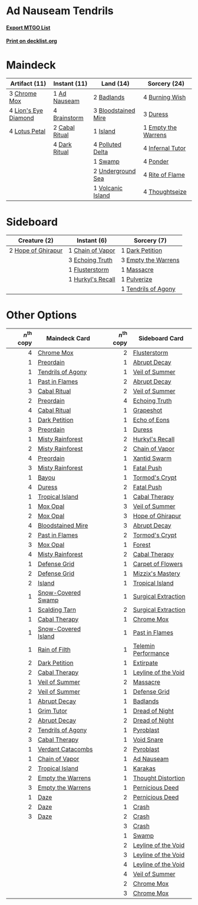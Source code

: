 # Ad Nauseam Tendrils

#### [Export MTGO List](../collection/Ad%20Nauseam%20Tendrils/Ad%20Nauseam%20Tendrils.txt)
#### [Print on decklist.org](http://decklist.org/?deckmain=1%09Ad%20Nauseam%0A2%09Badlands%0A3%09Bloodstained%20Mire%0A4%09Brainstorm%0A4%09Burning%20Wish%0A2%09Cabal%20Ritual%0A3%09Chrome%20Mox%0A4%09Dark%20Ritual%0A3%09Duress%0A1%09Empty%20the%20Warrens%0A4%09Infernal%20Tutor%0A1%09Island%0A4%09Lion's%20Eye%20Diamond%0A4%09Lotus%20Petal%0A4%09Polluted%20Delta%0A4%09Ponder%0A4%09Rite%20of%20Flame%0A1%09Swamp%0A4%09Thoughtseize%0A2%09Underground%20Sea%0A1%09Volcanic%20Island&deckside=1%09Chain%20of%20Vapor%0A1%09Dark%20Petition%0A3%09Echoing%20Truth%0A3%09Empty%20the%20Warrens%0A1%09Flusterstorm%0A2%09Hope%20of%20Ghirapur%0A1%09Hurkyl's%20Recall%0A1%09Massacre%0A1%09Pulverize%0A1%09Tendrils%20of%20Agony)
# Maindeck

|                                        Artifact (11)                                        |                                      Instant (11)                                      |                                          Land (14)                                           |                                         Sorcery (24)                                         |
|---------------------------------------------------------------------------------------------|----------------------------------------------------------------------------------------|----------------------------------------------------------------------------------------------|----------------------------------------------------------------------------------------------|
|3 [Chrome Mox](http://gatherer.wizards.com/Pages/Card/Details.aspx?multiverseid=413761)      |1 [Ad Nauseam](http://gatherer.wizards.com/Pages/Card/Details.aspx?multiverseid=174915) |2 [Badlands](http://gatherer.wizards.com/Pages/Card/Details.aspx?multiverseid=878)            |4 [Burning Wish](http://gatherer.wizards.com/Pages/Card/Details.aspx?multiverseid=416909)     |
|4 [Lion's Eye Diamond](http://gatherer.wizards.com/Pages/Card/Details.aspx?multiverseid=3255)|4 [Brainstorm](http://gatherer.wizards.com/Pages/Card/Details.aspx?multiverseid=3897)   |3 [Bloodstained Mire](http://gatherer.wizards.com/Pages/Card/Details.aspx?multiverseid=405094)|3 [Duress](http://gatherer.wizards.com/Pages/Card/Details.aspx?multiverseid=14557)            |
|4 [Lotus Petal](http://gatherer.wizards.com/Pages/Card/Details.aspx?multiverseid=420602)     |2 [Cabal Ritual](http://gatherer.wizards.com/Pages/Card/Details.aspx?multiverseid=30564)|1 [Island](http://gatherer.wizards.com/Pages/Card/Details.aspx?multiverseid=439857)           |1 [Empty the Warrens](http://gatherer.wizards.com/Pages/Card/Details.aspx?multiverseid=426587)|
|                                                                                             |4 [Dark Ritual](http://gatherer.wizards.com/Pages/Card/Details.aspx?multiverseid=651)   |4 [Polluted Delta](http://gatherer.wizards.com/Pages/Card/Details.aspx?multiverseid=405104)   |4 [Infernal Tutor](http://gatherer.wizards.com/Pages/Card/Details.aspx?multiverseid=107308)   |
|                                                                                             |                                                                                        |1 [Swamp](http://gatherer.wizards.com/Pages/Card/Details.aspx?multiverseid=439858)            |4 [Ponder](http://gatherer.wizards.com/Pages/Card/Details.aspx?multiverseid=451051)           |
|                                                                                             |                                                                                        |2 [Underground Sea](http://gatherer.wizards.com/Pages/Card/Details.aspx?multiverseid=886)     |4 [Rite of Flame](http://gatherer.wizards.com/Pages/Card/Details.aspx?multiverseid=121217)    |
|                                                                                             |                                                                                        |1 [Volcanic Island](http://gatherer.wizards.com/Pages/Card/Details.aspx?multiverseid=887)     |4 [Thoughtseize](http://gatherer.wizards.com/Pages/Card/Details.aspx?multiverseid=438676)     |


# Sideboard

|                                        Creature (2)                                         |                                        Instant (6)                                         |                                         Sorcery (7)                                          |
|---------------------------------------------------------------------------------------------|--------------------------------------------------------------------------------------------|----------------------------------------------------------------------------------------------|
|2 [Hope of Ghirapur](http://gatherer.wizards.com/Pages/Card/Details.aspx?multiverseid=423821)|1 [Chain of Vapor](http://gatherer.wizards.com/Pages/Card/Details.aspx?multiverseid=420701) |1 [Dark Petition](http://gatherer.wizards.com/Pages/Card/Details.aspx?multiverseid=398525)    |
|                                                                                             |3 [Echoing Truth](http://gatherer.wizards.com/Pages/Card/Details.aspx?multiverseid=405212)  |3 [Empty the Warrens](http://gatherer.wizards.com/Pages/Card/Details.aspx?multiverseid=426587)|
|                                                                                             |1 [Flusterstorm](http://gatherer.wizards.com/Pages/Card/Details.aspx?multiverseid=228255)   |1 [Massacre](http://gatherer.wizards.com/Pages/Card/Details.aspx?multiverseid=21324)          |
|                                                                                             |1 [Hurkyl's Recall](http://gatherer.wizards.com/Pages/Card/Details.aspx?multiverseid=135260)|1 [Pulverize](http://gatherer.wizards.com/Pages/Card/Details.aspx?multiverseid=19724)         |
|                                                                                             |                                                                                            |1 [Tendrils of Agony](http://gatherer.wizards.com/Pages/Card/Details.aspx?multiverseid=45842) |


# Other Options

|*n*<sup>th</sup> copy|                                        Maindeck Card                                         |*n*<sup>th</sup> copy|                                        Sideboard Card                                        |
|--------------------:|----------------------------------------------------------------------------------------------|--------------------:|----------------------------------------------------------------------------------------------|
|                    4|[Chrome Mox](http://gatherer.wizards.com/Pages/Card/Details.aspx?multiverseid=413761)         |                    2|[Flusterstorm](http://gatherer.wizards.com/Pages/Card/Details.aspx?multiverseid=228255)       |
|                    1|[Preordain](http://gatherer.wizards.com/Pages/Card/Details.aspx?multiverseid=405347)          |                    1|[Abrupt Decay](http://gatherer.wizards.com/Pages/Card/Details.aspx?multiverseid=456061)       |
|                    1|[Tendrils of Agony](http://gatherer.wizards.com/Pages/Card/Details.aspx?multiverseid=45842)   |                    1|[Veil of Summer](http://gatherer.wizards.com/Pages/Card/Details.aspx?multiverseid=466952)     |
|                    1|[Past in Flames](http://gatherer.wizards.com/Pages/Card/Details.aspx?multiverseid=420748)     |                    2|[Abrupt Decay](http://gatherer.wizards.com/Pages/Card/Details.aspx?multiverseid=456061)       |
|                    3|[Cabal Ritual](http://gatherer.wizards.com/Pages/Card/Details.aspx?multiverseid=30564)        |                    2|[Veil of Summer](http://gatherer.wizards.com/Pages/Card/Details.aspx?multiverseid=466952)     |
|                    2|[Preordain](http://gatherer.wizards.com/Pages/Card/Details.aspx?multiverseid=405347)          |                    4|[Echoing Truth](http://gatherer.wizards.com/Pages/Card/Details.aspx?multiverseid=405212)      |
|                    4|[Cabal Ritual](http://gatherer.wizards.com/Pages/Card/Details.aspx?multiverseid=30564)        |                    1|[Grapeshot](http://gatherer.wizards.com/Pages/Card/Details.aspx?multiverseid=426588)          |
|                    1|[Dark Petition](http://gatherer.wizards.com/Pages/Card/Details.aspx?multiverseid=398525)      |                    1|[Echo of Eons](http://gatherer.wizards.com/Pages/Card/Details.aspx?multiverseid=463995)       |
|                    3|[Preordain](http://gatherer.wizards.com/Pages/Card/Details.aspx?multiverseid=405347)          |                    1|[Duress](http://gatherer.wizards.com/Pages/Card/Details.aspx?multiverseid=14557)              |
|                    1|[Misty Rainforest](http://gatherer.wizards.com/Pages/Card/Details.aspx?multiverseid=405102)   |                    2|[Hurkyl's Recall](http://gatherer.wizards.com/Pages/Card/Details.aspx?multiverseid=135260)    |
|                    2|[Misty Rainforest](http://gatherer.wizards.com/Pages/Card/Details.aspx?multiverseid=405102)   |                    2|[Chain of Vapor](http://gatherer.wizards.com/Pages/Card/Details.aspx?multiverseid=420701)     |
|                    4|[Preordain](http://gatherer.wizards.com/Pages/Card/Details.aspx?multiverseid=405347)          |                    1|[Xantid Swarm](http://gatherer.wizards.com/Pages/Card/Details.aspx?multiverseid=413735)       |
|                    3|[Misty Rainforest](http://gatherer.wizards.com/Pages/Card/Details.aspx?multiverseid=405102)   |                    1|[Fatal Push](http://gatherer.wizards.com/Pages/Card/Details.aspx?multiverseid=423724)         |
|                    1|[Bayou](http://gatherer.wizards.com/Pages/Card/Details.aspx?multiverseid=879)                 |                    1|[Tormod's Crypt](http://gatherer.wizards.com/Pages/Card/Details.aspx?multiverseid=389723)     |
|                    4|[Duress](http://gatherer.wizards.com/Pages/Card/Details.aspx?multiverseid=14557)              |                    2|[Fatal Push](http://gatherer.wizards.com/Pages/Card/Details.aspx?multiverseid=423724)         |
|                    1|[Tropical Island](http://gatherer.wizards.com/Pages/Card/Details.aspx?multiverseid=884)       |                    1|[Cabal Therapy](http://gatherer.wizards.com/Pages/Card/Details.aspx?multiverseid=413625)      |
|                    1|[Mox Opal](http://gatherer.wizards.com/Pages/Card/Details.aspx?multiverseid=397719)           |                    3|[Veil of Summer](http://gatherer.wizards.com/Pages/Card/Details.aspx?multiverseid=466952)     |
|                    2|[Mox Opal](http://gatherer.wizards.com/Pages/Card/Details.aspx?multiverseid=397719)           |                    3|[Hope of Ghirapur](http://gatherer.wizards.com/Pages/Card/Details.aspx?multiverseid=423821)   |
|                    4|[Bloodstained Mire](http://gatherer.wizards.com/Pages/Card/Details.aspx?multiverseid=405094)  |                    3|[Abrupt Decay](http://gatherer.wizards.com/Pages/Card/Details.aspx?multiverseid=456061)       |
|                    2|[Past in Flames](http://gatherer.wizards.com/Pages/Card/Details.aspx?multiverseid=420748)     |                    2|[Tormod's Crypt](http://gatherer.wizards.com/Pages/Card/Details.aspx?multiverseid=389723)     |
|                    3|[Mox Opal](http://gatherer.wizards.com/Pages/Card/Details.aspx?multiverseid=397719)           |                    1|[Forest](http://gatherer.wizards.com/Pages/Card/Details.aspx?multiverseid=439860)             |
|                    4|[Misty Rainforest](http://gatherer.wizards.com/Pages/Card/Details.aspx?multiverseid=405102)   |                    2|[Cabal Therapy](http://gatherer.wizards.com/Pages/Card/Details.aspx?multiverseid=413625)      |
|                    1|[Defense Grid](http://gatherer.wizards.com/Pages/Card/Details.aspx?multiverseid=45481)        |                    1|[Carpet of Flowers](http://gatherer.wizards.com/Pages/Card/Details.aspx?multiverseid=5858)    |
|                    2|[Defense Grid](http://gatherer.wizards.com/Pages/Card/Details.aspx?multiverseid=45481)        |                    1|[Mizzix's Mastery](http://gatherer.wizards.com/Pages/Card/Details.aspx?multiverseid=405304)   |
|                    2|[Island](http://gatherer.wizards.com/Pages/Card/Details.aspx?multiverseid=439857)             |                    1|[Tropical Island](http://gatherer.wizards.com/Pages/Card/Details.aspx?multiverseid=884)       |
|                    1|[Snow-Covered Swamp](http://gatherer.wizards.com/Pages/Card/Details.aspx?multiverseid=121256) |                    1|[Surgical Extraction](http://gatherer.wizards.com/Pages/Card/Details.aspx?multiverseid=397706)|
|                    1|[Scalding Tarn](http://gatherer.wizards.com/Pages/Card/Details.aspx?multiverseid=405107)      |                    2|[Surgical Extraction](http://gatherer.wizards.com/Pages/Card/Details.aspx?multiverseid=397706)|
|                    1|[Cabal Therapy](http://gatherer.wizards.com/Pages/Card/Details.aspx?multiverseid=413625)      |                    1|[Chrome Mox](http://gatherer.wizards.com/Pages/Card/Details.aspx?multiverseid=413761)         |
|                    1|[Snow-Covered Island](http://gatherer.wizards.com/Pages/Card/Details.aspx?multiverseid=121130)|                    1|[Past in Flames](http://gatherer.wizards.com/Pages/Card/Details.aspx?multiverseid=420748)     |
|                    1|[Rain of Filth](http://gatherer.wizards.com/Pages/Card/Details.aspx?multiverseid=5831)        |                    1|[Telemin Performance](http://gatherer.wizards.com/Pages/Card/Details.aspx?multiverseid=189085)|
|                    2|[Dark Petition](http://gatherer.wizards.com/Pages/Card/Details.aspx?multiverseid=398525)      |                    1|[Extirpate](http://gatherer.wizards.com/Pages/Card/Details.aspx?multiverseid=370384)          |
|                    2|[Cabal Therapy](http://gatherer.wizards.com/Pages/Card/Details.aspx?multiverseid=413625)      |                    1|[Leyline of the Void](http://gatherer.wizards.com/Pages/Card/Details.aspx?multiverseid=107682)|
|                    1|[Veil of Summer](http://gatherer.wizards.com/Pages/Card/Details.aspx?multiverseid=466952)     |                    2|[Massacre](http://gatherer.wizards.com/Pages/Card/Details.aspx?multiverseid=21324)            |
|                    2|[Veil of Summer](http://gatherer.wizards.com/Pages/Card/Details.aspx?multiverseid=466952)     |                    1|[Defense Grid](http://gatherer.wizards.com/Pages/Card/Details.aspx?multiverseid=45481)        |
|                    1|[Abrupt Decay](http://gatherer.wizards.com/Pages/Card/Details.aspx?multiverseid=456061)       |                    1|[Badlands](http://gatherer.wizards.com/Pages/Card/Details.aspx?multiverseid=878)              |
|                    1|[Grim Tutor](http://gatherer.wizards.com/Pages/Card/Details.aspx?multiverseid=201409)         |                    1|[Dread of Night](http://gatherer.wizards.com/Pages/Card/Details.aspx?multiverseid=14580)      |
|                    2|[Abrupt Decay](http://gatherer.wizards.com/Pages/Card/Details.aspx?multiverseid=456061)       |                    2|[Dread of Night](http://gatherer.wizards.com/Pages/Card/Details.aspx?multiverseid=14580)      |
|                    2|[Tendrils of Agony](http://gatherer.wizards.com/Pages/Card/Details.aspx?multiverseid=45842)   |                    1|[Pyroblast](http://gatherer.wizards.com/Pages/Card/Details.aspx?multiverseid=4083)            |
|                    3|[Cabal Therapy](http://gatherer.wizards.com/Pages/Card/Details.aspx?multiverseid=413625)      |                    1|[Void Snare](http://gatherer.wizards.com/Pages/Card/Details.aspx?multiverseid=383429)         |
|                    1|[Verdant Catacombs](http://gatherer.wizards.com/Pages/Card/Details.aspx?multiverseid=405113)  |                    2|[Pyroblast](http://gatherer.wizards.com/Pages/Card/Details.aspx?multiverseid=4083)            |
|                    1|[Chain of Vapor](http://gatherer.wizards.com/Pages/Card/Details.aspx?multiverseid=420701)     |                    1|[Ad Nauseam](http://gatherer.wizards.com/Pages/Card/Details.aspx?multiverseid=174915)         |
|                    2|[Tropical Island](http://gatherer.wizards.com/Pages/Card/Details.aspx?multiverseid=884)       |                    1|[Karakas](http://gatherer.wizards.com/Pages/Card/Details.aspx?multiverseid=413782)            |
|                    2|[Empty the Warrens](http://gatherer.wizards.com/Pages/Card/Details.aspx?multiverseid=426587)  |                    1|[Thought Distortion](http://gatherer.wizards.com/Pages/Card/Details.aspx?multiverseid=466871) |
|                    3|[Empty the Warrens](http://gatherer.wizards.com/Pages/Card/Details.aspx?multiverseid=426587)  |                    1|[Pernicious Deed](http://gatherer.wizards.com/Pages/Card/Details.aspx?multiverseid=442201)    |
|                    1|[Daze](http://gatherer.wizards.com/Pages/Card/Details.aspx?multiverseid=189255)               |                    2|[Pernicious Deed](http://gatherer.wizards.com/Pages/Card/Details.aspx?multiverseid=442201)    |
|                    2|[Daze](http://gatherer.wizards.com/Pages/Card/Details.aspx?multiverseid=189255)               |                    1|[Crash](http://gatherer.wizards.com/Pages/Card/Details.aspx?multiverseid=19616)               |
|                    3|[Daze](http://gatherer.wizards.com/Pages/Card/Details.aspx?multiverseid=189255)               |                    2|[Crash](http://gatherer.wizards.com/Pages/Card/Details.aspx?multiverseid=19616)               |
|                     |                                                                                              |                    3|[Crash](http://gatherer.wizards.com/Pages/Card/Details.aspx?multiverseid=19616)               |
|                     |                                                                                              |                    1|[Swamp](http://gatherer.wizards.com/Pages/Card/Details.aspx?multiverseid=439858)              |
|                     |                                                                                              |                    2|[Leyline of the Void](http://gatherer.wizards.com/Pages/Card/Details.aspx?multiverseid=107682)|
|                     |                                                                                              |                    3|[Leyline of the Void](http://gatherer.wizards.com/Pages/Card/Details.aspx?multiverseid=107682)|
|                     |                                                                                              |                    4|[Leyline of the Void](http://gatherer.wizards.com/Pages/Card/Details.aspx?multiverseid=107682)|
|                     |                                                                                              |                    4|[Veil of Summer](http://gatherer.wizards.com/Pages/Card/Details.aspx?multiverseid=466952)     |
|                     |                                                                                              |                    2|[Chrome Mox](http://gatherer.wizards.com/Pages/Card/Details.aspx?multiverseid=413761)         |
|                     |                                                                                              |                    3|[Chrome Mox](http://gatherer.wizards.com/Pages/Card/Details.aspx?multiverseid=413761)         |

